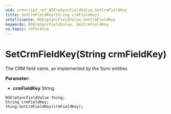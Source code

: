 ```yaml
---
uid: crmscript_ref_NSErpSyncFieldValue_SetCrmFieldKey
title: SetCrmFieldKey(String crmFieldKey)
intellisense: NSErpSyncFieldValue.SetCrmFieldKey
keywords: NSErpSyncFieldValue, GetCrmFieldKey
so.topic: reference
---
```


# SetCrmFieldKey(String crmFieldKey)

The CRM field name, as implemented by the Sync entities

**Parameter:** 
* **crmFieldKey** String

```crmscript
NSErpSyncFieldValue thing;
String crmFieldKey;
thing.SetCrmFieldKey(crmFieldKey);
```

